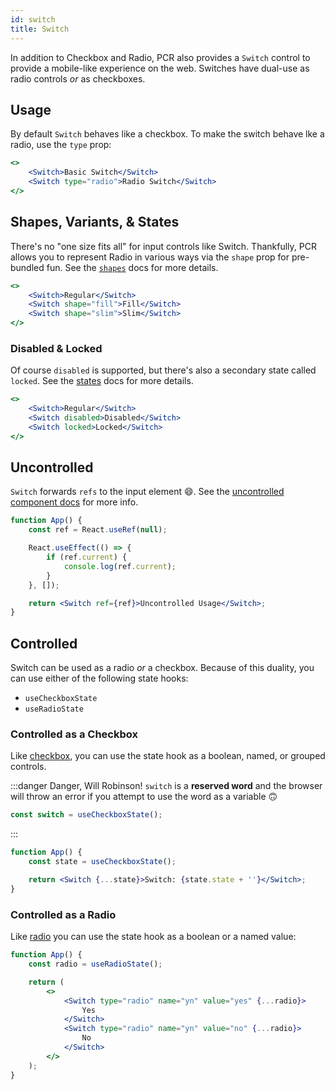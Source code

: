 ```yaml
---
id: switch
title: Switch
---
```


In addition to Checkbox and Radio, PCR also provides a `Switch` control to provide a mobile-like experience on the web. Switches have dual-use as radio controls _or_ as checkboxes.

## Usage

By default `Switch` behaves like a checkbox. To make the switch behave lke a radio, use the `type` prop:

```jsx live
<>
    <Switch>Basic Switch</Switch>
    <Switch type="radio">Radio Switch</Switch>
</>
```

## Shapes, Variants, & States

There's no "one size fits all" for input controls like Switch.
Thankfully, PCR allows you to represent Radio in various ways via the `shape` prop
for pre-bundled fun. See the [`shapes`](props/shapes-size#switch) docs for more details.

```jsx live
<>
    <Switch>Regular</Switch>
    <Switch shape="fill">Fill</Switch>
    <Switch shape="slim">Slim</Switch>
</>
```

### Disabled &amp; Locked

Of course `disabled` is supported, but there's also a secondary state called `locked`.
See the [states](props/states) docs for more details.

```jsx live
<>
    <Switch>Regular</Switch>
    <Switch disabled>Disabled</Switch>
    <Switch locked>Locked</Switch>
</>
```

## Uncontrolled

`Switch` forwards `refs` to the input element :smile:.
See the [uncontrolled component docs](main-concepts/uncontrolled) for more info.

```jsx live
function App() {
    const ref = React.useRef(null);

    React.useEffect(() => {
        if (ref.current) {
            console.log(ref.current);
        }
    }, []);

    return <Switch ref={ref}>Uncontrolled Usage</Switch>;
}
```

## Controlled

Switch can be used as a radio _or_ a checkbox. Because of this duality, you can use either of the following state hooks:

-   `useCheckboxState`
-   `useRadioState`

### Controlled as a Checkbox

Like [checkbox](checkbox#controlled), you can use the state hook as a boolean, named, or grouped controls.

:::danger Danger, Will Robinson!
`switch` is a **reserved word** and the browser will throw an error if you attempt to use the word as a variable 🙃

```js
const switch = useCheckboxState();
```

:::

```jsx live
function App() {
    const state = useCheckboxState();

    return <Switch {...state}>Switch: {state.state + ''}</Switch>;
}
```

### Controlled as a Radio

Like [radio](radio#controlled) you can use the state hook as a boolean or a named value:

```jsx live
function App() {
    const radio = useRadioState();

    return (
        <>
            <Switch type="radio" name="yn" value="yes" {...radio}>
                Yes
            </Switch>
            <Switch type="radio" name="yn" value="no" {...radio}>
                No
            </Switch>
        </>
    );
}
```
